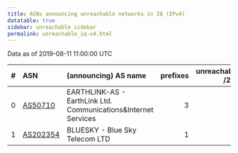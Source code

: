```yaml
---
title: ASNs announcing unreachable networks in IQ (IPv4)
datatable: true
sidebar: unreachable_sidebar
permalink: unreachable_iq-v4.html
---
```


Data as of 2019-08-11 11:00:00 UTC


<div class="datatable-begin"></div>

|   # | ASN                                      | (announcing) AS name                                               |   prefixes |   unreachable /24s |
|----:|:-----------------------------------------|:-------------------------------------------------------------------|-----------:|-------------------:|
|   0 | [AS50710](unreachable_AS50710-v4.html)   | EARTHLINK-AS - EarthLink Ltd. Communications&amp;Internet Services |          3 |                  4 |
|   1 | [AS202354](unreachable_AS202354-v4.html) | BLUESKY - Blue Sky Telecom LTD                                     |          1 |                  1 |

<div class="datatable-end"></div>